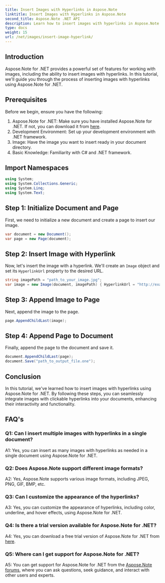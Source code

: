 ```yaml
---
title: Insert Images with Hyperlinks in Aspose.Note
linktitle: Insert Images with Hyperlinks in Aspose.Note
second_title: Aspose.Note .NET API
description: Learn how to insert images with hyperlinks in Aspose.Note for .NET effortlessly. Enhance document interactivity with clickable images.
type: docs
weight: 15
url: /net/images/insert-image-hyperlink/
---
```

## Introduction

Aspose.Note for .NET provides a powerful set of features for working with images, including the ability to insert images with hyperlinks. In this tutorial, we'll guide you through the process of inserting images with hyperlinks using Aspose.Note for .NET.

## Prerequisites

Before we begin, ensure you have the following:

1. Aspose.Note for .NET: Make sure you have installed Aspose.Note for .NET. If not, you can download it from [here](https://releases.aspose.com/note/net/).
2. Development Environment: Set up your development environment with .NET framework.
3. Image: Have the image you want to insert ready in your document directory.
4. Basic Knowledge: Familiarity with C# and .NET framework.

## Import Namespaces

```csharp
using System;
using System.Collections.Generic;
using System.Linq;
using System.Text;
```

## Step 1: Initialize Document and Page

First, we need to initialize a new document and create a page to insert our image.

```csharp
var document = new Document();
var page = new Page(document);
```

## Step 2: Insert Image with Hyperlink

Now, let's insert the image with a hyperlink. We'll create an `Image` object and set its `HyperlinkUrl` property to the desired URL.

```csharp
string imagePath = "path_to_your_image.jpg";
var image = new Image(document, imagePath) { HyperlinkUrl = "http://example.com" };
```

## Step 3: Append Image to Page

Next, append the image to the page.

```csharp
page.AppendChildLast(image);
```

## Step 4: Append Page to Document

Finally, append the page to the document and save it.

```csharp
document.AppendChildLast(page);
document.Save("path_to_output_file.one");
```

## Conclusion

In this tutorial, we've learned how to insert images with hyperlinks using Aspose.Note for .NET. By following these steps, you can seamlessly integrate images with clickable hyperlinks into your documents, enhancing their interactivity and functionality.

## FAQ's

### Q1: Can I insert multiple images with hyperlinks in a single document?

A1: Yes, you can insert as many images with hyperlinks as needed in a single document using Aspose.Note for .NET.

### Q2: Does Aspose.Note support different image formats?

A2: Yes, Aspose.Note supports various image formats, including JPEG, PNG, GIF, BMP, etc.

### Q3: Can I customize the appearance of the hyperlinks?

A3: Yes, you can customize the appearance of hyperlinks, including color, underline, and hover effects, using Aspose.Note for .NET.

### Q4: Is there a trial version available for Aspose.Note for .NET?

A4: Yes, you can download a free trial version of Aspose.Note for .NET from [here](https://releases.aspose.com/).

### Q5: Where can I get support for Aspose.Note for .NET?

A5: You can get support for Aspose.Note for .NET from the [Aspose.Note forums](https://forum.aspose.com/c/note/28), where you can ask questions, seek guidance, and interact with other users and experts.
